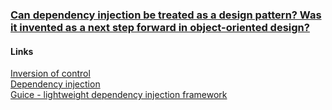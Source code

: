 ### [Can dependency injection be treated as a design pattern? Was it invented as a next step forward in object-oriented design?](https://www.quora.com/Can-dependency-injection-be-treated-as-a-design-pattern-Was-it-invented-as-a-next-step-forward-in-object-oriented-design)

#### Links
[Inversion of control](https://en.wikipedia.org/wiki/Inversion_of_control)  
[Dependency injection](https://en.wikipedia.org/wiki/Dependency_injection)  
[Guice - lightweight dependency injection framework](https://github.com/google/guice)
